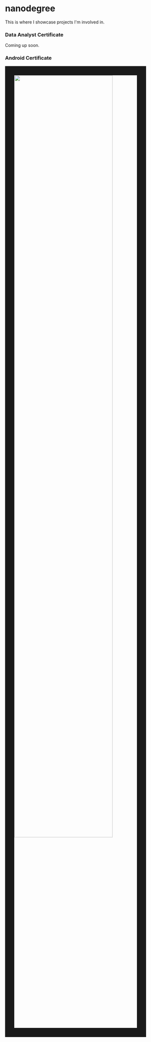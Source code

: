 # nanodegree
This is where I showcase projects I'm involved in.

### Data Analyst Certificate

Coming up soon.


### Android Certificate
<img width="80%" border="30" src="https://user-images.githubusercontent.com/13763933/51610443-604c4780-1f4f-11e9-9751-9dd9b7498973.png"/>
<br>